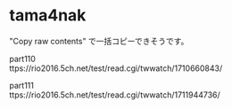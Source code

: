 # tama4nak

"Copy raw contents" で一括コピーできそうです。


part110    
ttps://rio2016.5ch.net/test/read.cgi/twwatch/1710660843/

part111    
ttps://rio2016.5ch.net/test/read.cgi/twwatch/1711944736/
